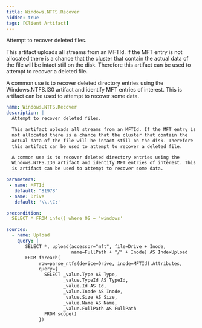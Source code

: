 ```yaml
---
title: Windows.NTFS.Recover
hidden: true
tags: [Client Artifact]
---
```


Attempt to recover deleted files.

This artifact uploads all streams from an MFTId. If the MFT entry is
not allocated there is a chance that the cluster that contain the
actual data of the file will be intact still on the disk. Therefore
this artifact can be used to attempt to recover a deleted file.

A common use is to recover deleted directory entries using the
Windows.NTFS.I30 artifact and identify MFT entries of interest. This
is artifact can be used to attempt to recover some data.


```yaml
name: Windows.NTFS.Recover
description: |
  Attempt to recover deleted files.

  This artifact uploads all streams from an MFTId. If the MFT entry is
  not allocated there is a chance that the cluster that contain the
  actual data of the file will be intact still on the disk. Therefore
  this artifact can be used to attempt to recover a deleted file.

  A common use is to recover deleted directory entries using the
  Windows.NTFS.I30 artifact and identify MFT entries of interest. This
  is artifact can be used to attempt to recover some data.

parameters:
 - name: MFTId
   default: "81978"
 - name: Drive
   default: '\\.\C:'

precondition:
  SELECT * FROM info() where OS = 'windows'

sources:
  - name: Upload
    query: |
       SELECT *, upload(accessor="mft", file=Drive + Inode,
                        name=FullPath + "/" + Inode) AS IndexUpload
       FROM foreach(
            row=parse_ntfs(device=Drive, inode=MFTId).Attributes,
            query={
              SELECT _value.Type AS Type,
                     _value.TypeId AS TypeId,
                     _value.Id AS Id,
                     _value.Inode AS Inode,
                     _value.Size AS Size,
                     _value.Name AS Name,
                     _value.FullPath AS FullPath
              FROM scope()
            })

```
